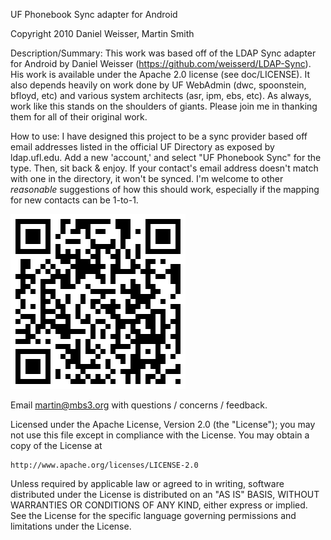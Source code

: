 UF Phonebook Sync adapter for Android

Copyright 2010 Daniel Weisser, Martin Smith

Description/Summary:
 This work was based off of the LDAP Sync adapter for Android by Daniel Weisser (https://github.com/weisserd/LDAP-Sync). His work is available under the Apache 2.0 license (see doc/LICENSE). It also depends heavily on work done by UF WebAdmin (dwc, spoonstein, bfloyd, etc) and various system architects (asr, ipm, ebs, etc). As always, work like this stands on the shoulders of giants. Please join me in thanking them for all of their original work.
 
How to use:
 I have designed this project to be a sync provider based off email addresses listed in the official UF Directory as exposed by ldap.ufl.edu. Add a new 'account,' and select "UF Phonebook Sync" for the type. Then, sit back & enjoy. If your contact's email address doesn't match with one in the directory, it won't be synced. I'm welcome to other *reasonable* suggestions of how this should work, especially if the mapping for new contacts can be 1-to-1.
  
![QR code image](https://github.com/martinb3/UF-Phonebook/raw/master/doc/qr-code.png)

Email martin@mbs3.org with questions / concerns / feedback.


Licensed under the Apache License, Version 2.0 (the "License");
you may not use this file except in compliance with the License.
You may obtain a copy of the License at

    http://www.apache.org/licenses/LICENSE-2.0

Unless required by applicable law or agreed to in writing, software
distributed under the License is distributed on an "AS IS" BASIS,
WITHOUT WARRANTIES OR CONDITIONS OF ANY KIND, either express or implied.
See the License for the specific language governing permissions and
limitations under the License.